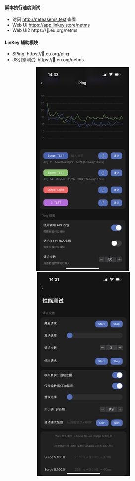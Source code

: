 #### 脚本执行速度测试
- 访问 http://neteasems.test 查看
- Web UI https://app.linkey.store/netms
- Web UI2 https://🍉.eu.org/netms


#### LinKey 辅助模块
- SPing: https://🍉.eu.org/ping
- JS引擎测试: https://🍉.eu.org/netms



<div align="center">
  <img src="JS/img/P.PNG" alt="" width="300px" style="margin-right: 6px;" />
  <img src="JS/img/J.PNG" alt="" width="300px" />
</div>
